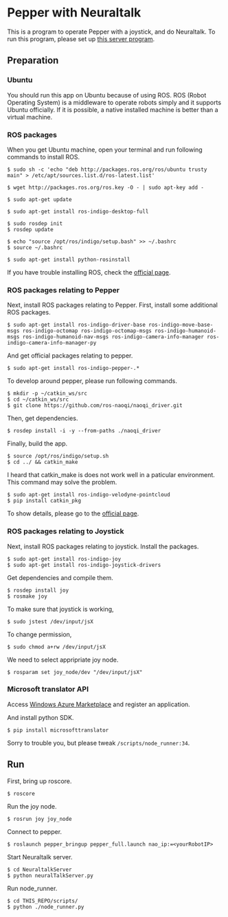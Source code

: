 # Pepper with Neuraltalk

This is a program to operate Pepper with a joystick, and do Neuraltalk.
To run this program, please set up [this server program](https://github.com/kiyomaro927/NeuraltalkServer).

## Preparation

### Ubuntu

You should run this app on Ubuntu because of using ROS.
ROS (Robot Operating System) is a middleware to operate robots simply and it supports Ubuntu officially.
If it is possible, a native installed machine is better than a virtual machine.

### ROS packages

When you get Ubuntu machine, open your terminal and run following commands to install ROS.

```
$ sudo sh -c 'echo "deb http://packages.ros.org/ros/ubuntu trusty main" > /etc/apt/sources.list.d/ros-latest.list'
```

```
$ wget http://packages.ros.org/ros.key -O - | sudo apt-key add -
```

```
$ sudo apt-get update
```

```
$ sudo apt-get install ros-indigo-desktop-full
```

```
$ sudo rosdep init
$ rosdep update
```

```
$ echo "source /opt/ros/indigo/setup.bash" >> ~/.bashrc
$ source ~/.bashrc
```

```
$ sudo apt-get install python-rosinstall
```

If you have trouble installing ROS, check the [official page](http://wiki.ros.org/ja/indigo/Installation/Ubuntu).

### ROS packages relating to Pepper

Next, install ROS packages relating to Pepper.
First, install some additional ROS packages.

```
$ sudo apt-get install ros-indigo-driver-base ros-indigo-move-base-msgs ros-indigo-octomap ros-indigo-octomap-msgs ros-indigo-humanoid-msgs ros-indigo-humanoid-nav-msgs ros-indigo-camera-info-manager ros-indigo-camera-info-manager-py
```

And get official packages relating to pepper.

```
$ sudo apt-get install ros-indigo-pepper-.*
```

To develop around pepper, please run following commands.

```
$ mkdir -p ~/catkin_ws/src
$ cd ~/catkin_ws/src
$ git clone https://github.com/ros-naoqi/naoqi_driver.git
```

Then, get dependencies.

```
$ rosdep install -i -y --from-paths ./naoqi_driver
```

Finally, build the app.

```
$ source /opt/ros/indigo/setup.sh
$ cd ../ && catkin_make
```

I heard that catkin_make is does not work well in a paticular environment.
This command may solve the problem.

```
$ sudo apt-get install ros-indigo-velodyne-pointcloud
$ pip install catkin_pkg
```

To show details, please go to the [official page](http://wiki.ros.org/pepper/Tutorials).


### ROS packages relating to Joystick

Next, install ROS packages relating to joystick.
Install the packages.

```
$ sudo apt-get install ros-indigo-joy
$ sudo apt-get install ros-indigo-joystick-drivers
```

Get dependencies and compile them.

```
$ rosdep install joy
$ rosmake joy
```

To make sure that joystick is working, 

```
$ sudo jstest /dev/input/jsX
```

To change permission,

```
$ sudo chmod a+rw /dev/input/jsX
```

We need to select appripriate joy node.

```
$ rosparam set joy_node/dev "/dev/input/jsX"
```

### Microsoft translator API

Access [Windows Azure Marketplace](https://datamarket.azure.com/home) and register an application.

And install python SDK.

```
$ pip install microsofttranslator
```

Sorry to trouble you, but please tweak `/scripts/node_runner:34`.

## Run

First, bring up roscore.

```
$ roscore
```

Run the joy node.

```
$ rosrun joy joy_node
```

Connect to pepper.

```
$ roslaunch pepper_bringup pepper_full.launch nao_ip:=<yourRobotIP>
```

Start Neuraltalk server.

```
$ cd NeuraltalkServer
$ python neuralTalkServer.py
```

Run node_runner.

```
$ cd THIS_REPO/scripts/
$ python ./node_runner.py
```
